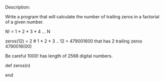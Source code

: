 Description:

Write a program that will calculate the number of trailing zeros in a factorial of a given number.

N! = 1 * 2 * 3 * 4 ... N

zeros(12) = 2 # 1 * 2 * 3 .. 12 = 479001600 
that has 2 trailing zeros 4790016(00)

Be careful 1000! has length of 2568 digital numbers.

def zeros(n)
  
end